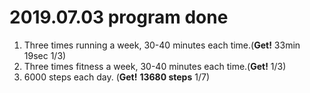 # 2019.07.03 program done


 
1. Three times running a week, 30-40 minutes each time.(**Get!** 33min 19sec 1/3)
2. Three times fitness a week, 30-40 minutes each time.(**Get!** 1/3)
3. 6000 steps each day. (**Get!** **13680 steps** 1/7)
